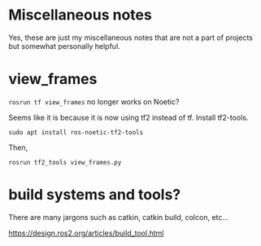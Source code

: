# Miscellaneous notes

Yes, these are just my miscellaneous notes that are not a part of projects but somewhat personally helpful.

# view_frames

`rosrun tf view_frames` no longer works on Noetic?

Seems like it is because it is now using tf2 instead of tf.
Install tf2-tools.
```
sudo apt install ros-noetic-tf2-tools
```
Then,
```
rosrun tf2_tools view_frames.py
```

# build systems and tools?

There are many jargons such as catkin, catkin build, colcon, etc...

https://design.ros2.org/articles/build_tool.html
